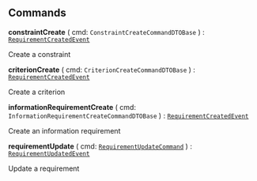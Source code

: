

## Commands

  
<article>

**constraintCreate** ( cmd: `ConstraintCreateCommandDTOBase` ) : [`RequirementCreatedEvent`](/docs/core-requirement--page#requirement-create) <br/> 

Create a constraint

</article>
<article>

**criterionCreate** ( cmd: `CriterionCreateCommandDTOBase` ) : [`RequirementCreatedEvent`](/docs/core-requirement--page#requirement-create) <br/> 

Create a criterion

</article>
<article>

**informationRequirementCreate** ( cmd: `InformationRequirementCreateCommandDTOBase` ) : [`RequirementCreatedEvent`](/docs/core-requirement--page#requirement-create) <br/> 

Create an information requirement

</article>
<article>

**requirementUpdate** ( cmd: [`RequirementUpdateCommand`](/docs/core-requirement--page#requirement-update) ) : [`RequirementUpdatedEvent`](/docs/core-requirement--page#requirement-update) <br/> 

Update a requirement

</article>

